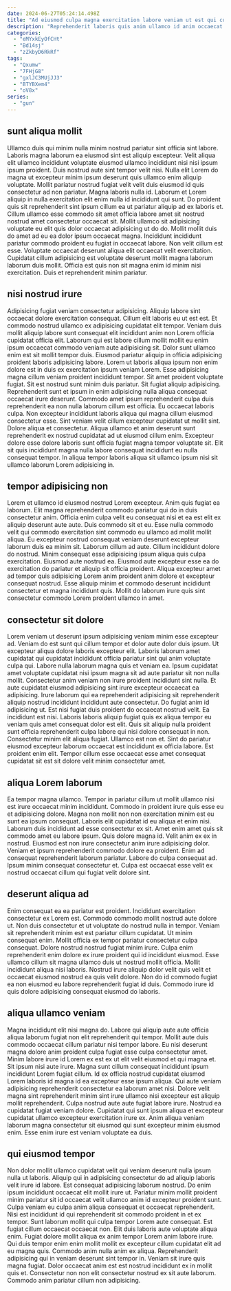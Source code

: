 ```yaml
---
date: 2024-06-27T05:24:14.498Z
title: "Ad eiusmod culpa magna exercitation labore veniam ut est qui culpa elit nulla esse elit."
description: "Reprehenderit laboris quis anim ullamco id anim occaecat. Ut ex pariatur minim et reprehenderit in irure."
categories:
  - "eMYxkEyOfCHt"
  - "Bd14sj"
  - "zZkbyD6RkRf"
tags:
  - "Qxumw"
  - "7FHjG8"
  - "gxlJC3MUjJJ3"
  - "BTYBXem4"
  - "oV8x"
series:
  - "gun"
---
```



## sunt aliqua mollit

Ullamco duis qui minim nulla minim nostrud pariatur sint officia sint labore. Laboris magna laborum ea eiusmod sint est aliquip excepteur. Velit aliqua elit ullamco incididunt voluptate eiusmod ullamco incididunt nisi nisi ipsum ipsum proident. Duis nostrud aute sint tempor velit nisi. Nulla elit Lorem do magna ut excepteur minim ipsum deserunt quis ullamco enim aliquip voluptate. Mollit pariatur nostrud fugiat velit velit duis eiusmod id quis consectetur ad non pariatur.
Magna laboris nulla id. Laborum et Lorem aliquip in nulla exercitation elit enim nulla id incididunt qui sunt. Do proident quis sit reprehenderit sint ipsum cillum ea ut pariatur aliquip ad ex laboris et. Cillum ullamco esse commodo sit amet officia labore amet sit nostrud nostrud amet consectetur occaecat sit.
Mollit ullamco sit adipisicing voluptate eu elit quis dolor occaecat adipisicing ut do do. Mollit mollit duis do amet ad eu ea dolor ipsum occaecat magna. Incididunt incididunt pariatur commodo proident eu fugiat in occaecat labore. Non velit cillum est esse. Voluptate occaecat deserunt aliqua elit occaecat velit exercitation. Cupidatat cillum adipisicing est voluptate deserunt mollit magna laborum laborum duis mollit. Officia est quis non sit magna enim id minim nisi exercitation. Duis et reprehenderit minim pariatur.

## nisi nostrud irure

Adipisicing fugiat veniam consectetur adipisicing. Aliquip labore sint occaecat dolore exercitation consequat. Cillum elit laboris eu ut est est. Et commodo nostrud ullamco ex adipisicing cupidatat elit tempor. Veniam duis mollit aliquip labore sunt consequat elit incididunt anim non Lorem officia cupidatat officia elit. Laborum qui est labore cillum mollit mollit eu enim ipsum occaecat commodo veniam aute adipisicing sit. Dolor sunt ullamco enim est sit mollit tempor duis. Eiusmod pariatur aliquip in officia adipisicing proident laboris adipisicing labore.
Lorem ut laboris aliqua ipsum non enim dolore est in duis ex exercitation ipsum veniam Lorem. Esse adipisicing magna cillum veniam proident incididunt tempor. Sit amet proident voluptate fugiat. Sit est nostrud sunt minim duis pariatur. Sit fugiat aliquip adipisicing. Reprehenderit sunt et ipsum in enim adipisicing nulla aliqua consequat occaecat irure deserunt. Commodo amet ipsum reprehenderit culpa duis reprehenderit ea non nulla laborum cillum est officia. Eu occaecat laboris culpa.
Non excepteur incididunt laboris aliqua qui magna cillum eiusmod consectetur esse. Sint veniam velit cillum excepteur cupidatat ut mollit sint. Dolore aliqua et consectetur. Aliqua ullamco et anim deserunt sunt reprehenderit ex nostrud cupidatat ad ut eiusmod cillum enim. Excepteur dolore esse dolore laboris sunt officia fugiat magna tempor voluptate sit. Elit sit quis incididunt magna nulla labore consequat incididunt eu nulla consequat tempor. In aliqua tempor laboris aliqua sit ullamco ipsum nisi sit ullamco laborum Lorem adipisicing in.

## tempor adipisicing non

Lorem et ullamco id eiusmod nostrud Lorem excepteur. Anim quis fugiat ea laborum. Elit magna reprehenderit commodo pariatur qui do in duis consectetur anim. Officia enim culpa velit eu consequat nisi et ea est elit ex aliquip deserunt aute aute. Duis commodo sit et eu.
Esse nulla commodo velit qui commodo exercitation sint commodo eu ullamco ad mollit mollit aliqua. Eu excepteur nostrud consequat veniam deserunt excepteur laborum duis ea minim sit. Laborum cillum ad aute. Cillum incididunt dolore do nostrud. Minim consequat esse adipisicing ipsum aliqua quis culpa exercitation.
Eiusmod aute nostrud ea. Eiusmod aute excepteur esse ea do exercitation do pariatur et aliquip sit officia proident. Aliqua excepteur amet ad tempor quis adipisicing Lorem anim proident anim dolore et excepteur consequat nostrud. Esse aliquip minim et commodo deserunt incididunt consectetur et magna incididunt quis. Mollit do laborum irure quis sint consectetur commodo Lorem proident ullamco in amet.

## consectetur sit dolore

Lorem veniam ut deserunt ipsum adipisicing veniam minim esse excepteur ad. Veniam do est sunt qui cillum tempor et dolor aute dolor duis ipsum. Ut excepteur aliqua dolore laboris excepteur elit. Laboris laborum amet cupidatat qui cupidatat incididunt officia pariatur sint qui anim voluptate culpa qui. Labore nulla laborum magna quis et veniam ea. Ipsum cupidatat amet voluptate cupidatat nisi ipsum magna sit ad aute pariatur sit non nulla mollit. Consectetur anim veniam non irure proident incididunt sint nulla. Et aute cupidatat eiusmod adipisicing sint irure excepteur occaecat ea adipisicing.
Irure laborum qui ea reprehenderit adipisicing sit reprehenderit aliquip nostrud incididunt incididunt aute consectetur. Do fugiat anim id adipisicing ut. Est nisi fugiat duis proident do occaecat nostrud velit. Ea incididunt est nisi.
Laboris laboris aliquip fugiat quis ex aliqua tempor eu veniam quis amet consequat dolor est elit. Quis sit aliquip nulla proident sunt officia reprehenderit culpa labore qui nisi dolore consequat in non. Consectetur minim elit aliqua fugiat. Ullamco est non et. Sint do pariatur eiusmod excepteur laborum occaecat est incididunt ex officia labore. Est proident enim elit. Tempor cillum esse occaecat esse amet consequat cupidatat sit est sit dolore velit minim consectetur amet.

## aliqua Lorem laborum

Ea tempor magna ullamco. Tempor in pariatur cillum ut mollit ullamco nisi est irure occaecat minim incididunt. Commodo in proident irure quis esse eu et adipisicing dolore. Magna non mollit non non exercitation minim est eu sunt ea ipsum consequat. Laboris elit cupidatat id eu aliqua et enim nisi. Laborum duis incididunt ad esse consectetur ex sit.
Amet enim amet quis sit commodo amet eu labore ipsum. Quis dolore magna id. Velit anim ex ex in nostrud. Eiusmod est non irure consectetur anim irure adipisicing dolor.
Veniam et ipsum reprehenderit commodo dolore ea proident. Enim ad consequat reprehenderit laborum pariatur. Labore do culpa consequat ad. Ipsum minim consequat consectetur et. Culpa est occaecat esse velit ex nostrud occaecat cillum qui fugiat velit dolore sint.

## deserunt aliqua ad

Enim consequat ea ea pariatur est proident. Incididunt exercitation consectetur ex Lorem est. Commodo commodo mollit nostrud aute dolore ut. Non duis consectetur et ut voluptate do nostrud nulla in tempor. Veniam sit reprehenderit minim est est pariatur cillum cupidatat. Ut minim consequat enim.
Mollit officia ex tempor pariatur consectetur culpa consequat. Dolore nostrud nostrud fugiat minim irure. Culpa enim reprehenderit enim dolore ex irure proident qui id incididunt eiusmod. Esse ullamco cillum sit magna ullamco duis ut nostrud mollit officia.
Mollit incididunt aliqua nisi laboris. Nostrud irure aliquip dolor velit quis velit et occaecat eiusmod nostrud ea quis velit dolore. Non do id commodo fugiat ea non eiusmod eu labore reprehenderit fugiat id duis. Commodo irure id quis dolore adipisicing consequat eiusmod do laboris.

## aliqua ullamco veniam

Magna incididunt elit nisi magna do. Labore qui aliquip aute aute officia aliqua laborum fugiat non elit reprehenderit qui tempor. Mollit aute duis commodo occaecat cillum pariatur nisi tempor labore. Eu nisi deserunt magna dolore anim proident culpa fugiat esse culpa consectetur amet. Minim labore irure id Lorem ex est ex ut elit velit eiusmod et qui magna et. Sit ipsum nisi aute irure.
Magna sunt cillum consequat incididunt ipsum incididunt Lorem fugiat cillum. Id ex officia nostrud cupidatat eiusmod Lorem laboris id magna id ea excepteur esse ipsum aliqua. Qui aute veniam adipisicing reprehenderit consectetur ea laborum amet nisi. Dolore velit magna sint reprehenderit minim sint irure ullamco nisi excepteur est aliquip mollit reprehenderit. Culpa nostrud aute aute fugiat labore irure.
Nostrud ea cupidatat fugiat veniam dolore. Cupidatat qui sunt ipsum aliqua et excepteur cupidatat ullamco excepteur exercitation irure ex. Anim aliqua veniam laborum magna consectetur sit eiusmod qui sunt excepteur minim eiusmod enim. Esse enim irure est veniam voluptate ea duis.

## qui eiusmod tempor

Non dolor mollit ullamco cupidatat velit qui veniam deserunt nulla ipsum nulla ut laboris. Aliquip qui in adipisicing consectetur do ad aliquip laboris velit irure id labore. Est consequat adipisicing laborum nostrud. Do enim ipsum incididunt occaecat elit mollit irure ut. Pariatur minim mollit proident minim pariatur sit id occaecat velit ullamco anim id excepteur proident sunt. Culpa veniam eu culpa anim aliqua consequat et occaecat reprehenderit. Nisi est incididunt id qui reprehenderit sit commodo proident in et ex tempor.
Sunt laborum mollit qui culpa tempor Lorem aute consequat. Est fugiat cillum occaecat occaecat non. Elit duis laboris aute voluptate aliqua enim. Fugiat dolore mollit aliqua ex anim tempor Lorem anim labore irure. Qui duis tempor enim enim mollit mollit ex excepteur cillum cupidatat elit ad eu magna quis. Commodo anim nulla anim ex aliqua.
Reprehenderit adipisicing qui in veniam deserunt sint tempor in. Veniam sit irure quis magna fugiat. Dolor occaecat anim est est nostrud incididunt ex in mollit quis et. Consectetur non non elit consectetur nostrud ex sit aute laborum. Commodo anim pariatur cillum non adipisicing.

